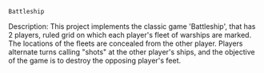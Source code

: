     Battleship

Description: This project implements the classic game 'Battleship', that has 2 players, ruled grid on which each player's fleet of warships are marked. The locations of the fleets are concealed from the other player. Players alternate turns calling "shots" at the other player's ships, and the objective of the game is to destroy the opposing player's feet.